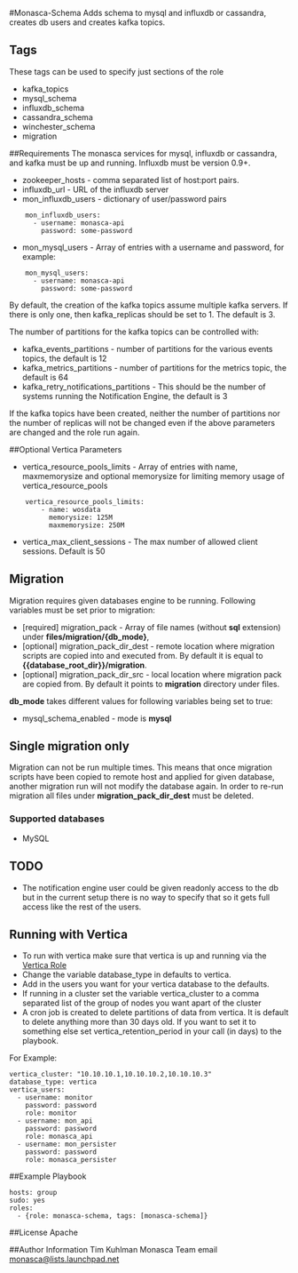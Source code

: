 #Monasca-Schema
Adds schema to mysql and influxdb or cassandra, creates db users and creates kafka topics.

## Tags
These tags can be used to specify just sections of the role
- kafka_topics
- mysql_schema
- influxdb_schema
- cassandra_schema
- winchester_schema
- migration

##Requirements
The monasca services for mysql, influxdb or cassandra, and kafka must be up and running. Influxdb must be version 0.9+.
- zookeeper_hosts - comma separated list of host:port pairs.
- influxdb_url - URL of the influxdb server
- mon_influxdb_users - dictionary of user/password pairs
```
    mon_influxdb_users:
      - username: monasca-api
        password: some-password
```
- mon_mysql_users - Array of entries with a username and password, for example:
```
    mon_mysql_users:
      - username: monasca-api
        password: some-password
```

By default, the creation of the kafka topics assume multiple kafka servers. If there is only one, then
kafka_replicas should be set to 1. The default is 3.

The number of partitions for the kafka topics can be controlled with:
- kafka_events_partitions - number of partitions for the various events topics, the default is 12
- kafka_metrics_partitions - number of partitions for the metrics topic, the default is 64
- kafka_retry_notifications_partitions - This should be the number of systems running the Notification Engine, the default is 3

If the kafka topics have been created, neither the number of partitions nor the number of replicas will not be
changed even if the above parameters are changed and the role run again.

##Optional Vertica Parameters
- vertica_resource_pools_limits - Array of entries with name, maxmemorysize and optional memorysize for limiting memory usage of vertica_resource_pools
```
    vertica_resource_pools_limits:
        - name: wosdata
          memorysize: 125M
          maxmemorysize: 250M
```
- vertica_max_client_sessions - The max number of allowed client sessions. Default is 50

## Migration
Migration requires given databases engine to be running. Following variables must be set prior to migration:
- [required] migration_pack - Array of file names (without **sql** extension) under **files/migration/{db_mode}**,
- [optional] migration_pack_dir_dest - remote location where migration scripts are
copied into and executed from. By default it is equal to **{{database_root_dir}}/migration**.
- [optional] migration_pack_dir_src - local location where migration pack are copied
from. By default it points to **migration** directory under files.

**db_mode** takes different values for following variables being set to true:
- mysql_schema_enabled - mode is **mysql**

## Single migration only
Migration can not be run multiple times. This means that once migration scripts
have been copied to remote host and applied for given database, another migration
run will not modify the database again. In order to re-run migration all files
under **migration_pack_dir_dest** must be deleted.

### Supported databases
- MySQL

## TODO
- The notification engine user could be given readonly access to the db but in the current setup there is no way
  to specify that so it gets full access like the rest of the users.

## Running with Vertica
- To run with vertica make sure that vertica is up and running via the [Vertica Role](https://github.com/hpcloud-mon/ansible-vertica)
- Change the variable database_type in defaults to vertica.
- Add in the users you want for your vertica database to the defaults.
- If running in a cluster set the variable vertica_cluster to a comma separated list of the group of nodes you want apart of the cluster
- A cron job is created to delete partitions of data from vertica. It is default to delete anything more than 30 days old. If you want to set it to something else set vertica_retention_period in your call (in days) to the playbook.

For Example:

```
vertica_cluster: "10.10.10.1,10.10.10.2,10.10.10.3"
database_type: vertica
vertica_users:
  - username: monitor
    password: password
    role: monitor
  - username: mon_api
    password: password
    role: monasca_api
  - username: mon_persister
    password: password
    role: monasca_persister
```

##Example Playbook

    hosts: group
    sudo: yes
    roles:
      - {role: monasca-schema, tags: [monasca-schema]}

##License
Apache

##Author Information
Tim Kuhlman
Monasca Team email monasca@lists.launchpad.net
